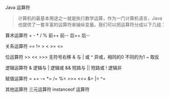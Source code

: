 Java 运算符
> 计算机的最基本用途之一就是执行数学运算，作为一门计算机语言，Java也提供了一套丰富的运算符来操纵变量。我们可以把运算符分成以下几组：

算术运算符
	+
	-
	*
	/
	%
	前++
	前--
	后++
	后--

关系运算符
	==
	!=
	>
	<
	>=
	<=


位运算符
	>>
	<<
	>>>  无符号右移
	&    与
	|    或
	^    异或，相同的0 不同的为1
	~    取反

逻辑运算符
	&  逻辑与
	|  逻辑或
	&& 短路与
	|| 短路或
	!  逻辑非


赋值运算符
	=
	+=
	-=
	*=
	/=
	%=
	>>=
	<<=
	&=
	|=
	^=


其他运算符
	三元运算符
	instanceof 运算符
